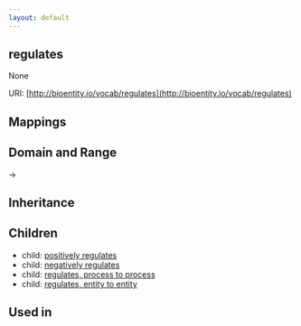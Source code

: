 ```yaml
---
layout: default
---
```


## regulates


None

URI: [http://bioentity.io/vocab/regulates](http://bioentity.io/vocab/regulates)
## Mappings


## Domain and Range

 -> 

## Inheritance


## Children

 *  child: [positively regulates](positively_regulates.html)
 *  child: [negatively regulates](negatively_regulates.html)
 *  child: [regulates, process to process](regulates,_process_to_process.html)
 *  child: [regulates, entity to entity](regulates,_entity_to_entity.html)

## Used in

